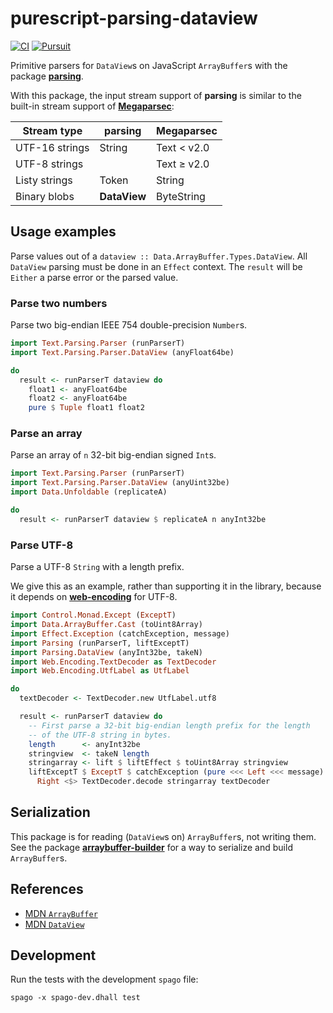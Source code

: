 # purescript-parsing-dataview

[![CI](https://github.com/jamesdbrock/purescript-parsing-dataview/workflows/CI/badge.svg?branch=master)](https://github.com/jamesdbrock/purescript-parsing-dataview/actions)
[![Pursuit](http://pursuit.purescript.org/packages/purescript-parsing-dataview/badge)](http://pursuit.purescript.org/packages/purescript-parsing-dataview/)

Primitive parsers for
`DataView`s on JavaScript `ArrayBuffer`s with the package
[__parsing__](https://pursuit.purescript.org/packages/purescript-parsing/).

With this package, the input stream support of __parsing__
is similar to the built-in stream support of [__Megaparsec__](https://hackage.haskell.org/package/megaparsec):

| Stream type | parsing | Megaparsec |
|----|-----|----|
| UTF-16 strings | String | Text < v2.0|
| UTF-8 strings | | Text ≥ v2.0 |
| Listy strings | Token | String |
| Binary blobs | __DataView__ | ByteString |

## Usage examples

Parse values out of a `dataview :: Data.ArrayBuffer.Types.DataView`. All
`DataView` parsing must be done in an `Effect` context. The `result` will be
`Either` a parse error or the parsed value.

### Parse two numbers

Parse two big-endian IEEE 754 double-precision `Number`s.

```purescript
import Text.Parsing.Parser (runParserT)
import Text.Parsing.Parser.DataView (anyFloat64be)

do
  result <- runParserT dataview do
    float1 <- anyFloat64be
    float2 <- anyFloat64be
    pure $ Tuple float1 float2
```

### Parse an array

Parse an array of `n` 32-bit big-endian signed `Int`s.

```purescript
import Text.Parsing.Parser (runParserT)
import Text.Parsing.Parser.DataView (anyUint32be)
import Data.Unfoldable (replicateA)

do
  result <- runParserT dataview $ replicateA n anyInt32be
```

### Parse UTF-8

Parse a UTF-8 `String` with a length prefix.

We give this as an example, rather than supporting it in the library, because
it depends on
[__web-encoding__](https://pursuit.purescript.org/packages/purescript-web-encoding) for UTF-8.

```purescript
import Control.Monad.Except (ExceptT)
import Data.ArrayBuffer.Cast (toUint8Array)
import Effect.Exception (catchException, message)
import Parsing (runParserT, liftExceptT)
import Parsing.DataView (anyInt32be, takeN)
import Web.Encoding.TextDecoder as TextDecoder
import Web.Encoding.UtfLabel as UtfLabel

do
  textDecoder <- TextDecoder.new UtfLabel.utf8

  result <- runParserT dataview do
    -- First parse a 32-bit big-endian length prefix for the length
    -- of the UTF-8 string in bytes.
    length      <- anyInt32be
    stringview  <- takeN length
    stringarray <- lift $ liftEffect $ toUint8Array stringview
    liftExceptT $ ExceptT $ catchException (pure <<< Left <<< message) do
      Right <$> TextDecoder.decode stringarray textDecoder
```

## Serialization

This package is for reading (`DataView`s on) `ArrayBuffer`s, not writing
them. See the package
[__arraybuffer-builder__](https://pursuit.purescript.org/packages/purescript-arraybuffer-builder/)
for a way to
serialize and build `ArrayBuffer`s.


## References

* [MDN `ArrayBuffer`](https://developer.mozilla.org/en-US/docs/Web/JavaScript/Reference/Global_Objects/ArrayBuffer)
* [MDN `DataView`](https://developer.mozilla.org/en-US/docs/Web/JavaScript/Reference/Global_Objects/DataView)

## Development

Run the tests with the development `spago` file:

```
spago -x spago-dev.dhall test
```
